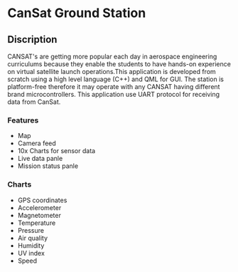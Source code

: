 # CanSat Ground Station
## Discription
CANSAT's are getting more popular each day in aerospace engineering curriculums because they enable the students to have hands-on experience on virtual satellite launch operations.This application is developed from scratch using a high level language (C++) and QML for GUI.
The station is platform-free therefore it may operate with any CANSAT having different brand microcontrollers.
This application use UART protocol for receiving data from CanSat.

### Features
- Map
- Camera feed
- 10x Charts for sensor data
- Live data panle
- Mission status panle

### Charts
- GPS coordinates
- Accelerometer 
- Magnetometer
- Temperature
- Pressure
- Air quality
- Humidity
- UV index
- Speed
